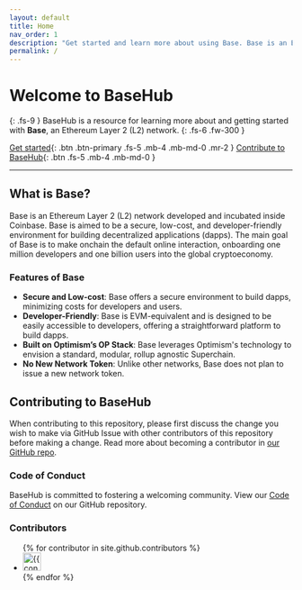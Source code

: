 ```yaml
---
layout: default
title: Home
nav_order: 1
description: "Get started and learn more about using Base. Base is an Ethereum Layer 2 (L2) network offering a secure, low-cost, developer-friendly way for anyone, anywhere, to build decentralized apps onchain."
permalink: /
---
```


# Welcome to BaseHub
{: .fs-9 }
BaseHub is a resource for learning more about and getting started with **Base**,
an Ethereum Layer 2 (L2) network.
{: .fs-6 .fw-300 }

[Get started](#getting-started){: .btn .btn-primary .fs-5 .mb-4 .mb-md-0 .mr-2 }
[Contribute to BaseHub](https://github.com/basefoss/basehub){: .btn .fs-5 .mb-4 .mb-md-0 }

---

## What is Base?

Base is an Ethereum Layer 2 (L2) network developed and incubated inside
Coinbase. Base is aimed to be a secure, low-cost, and developer-friendly
environment for building decentralized applications (dapps). The main goal of
Base is to make onchain the default online interaction, onboarding one million
developers and one billion users into the global cryptoeconomy.

### Features of Base

+ **Secure and Low-cost**: Base offers a secure environment to build dapps,
  minimizing costs for developers and users.
+ **Developer-Friendly**: Base is EVM-equivalent and is designed to be easily
  accessible to developers, offering a straightforward platform to build dapps.
+ **Built on Optimism’s OP Stack**: Base leverages Optimism's technology to
  envision a standard, modular, rollup agnostic Superchain.
+ **No New Network Token**: Unlike other networks, Base does not plan to issue a
  new network token.

## Contributing to BaseHub

When contributing to this repository, please first discuss the change you wish
to make via GitHub Issue with other contributors of this repository before
making a change. Read more about becoming a contributor in [our GitHub
repo](FIXME).

### Code of Conduct

BaseHub is committed to fostering a welcoming community. View our [Code of
Conduct](https://github.com/basefoss/basehub/tree/main/CODE_OF_CONDUCT.md) on our
GitHub repository.

### Contributors

<ul class="list-style-none">
{% for contributor in site.github.contributors %}
  <li class="d-inline-block mr-1">
     <a href="{{ contributor.html_url }}"><img src="{{ contributor.avatar_url }}" width="32" height="32" alt="{{ contributor.login }}"></a>
  </li>
{% endfor %}
</ul>
